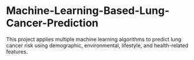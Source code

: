 # Machine-Learning-Based-Lung-Cancer-Prediction
This project applies multiple machine learning algorithms to predict lung cancer risk using demographic, environmental, lifestyle, and health-related features.
